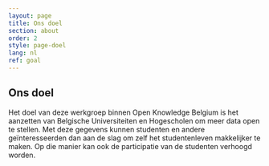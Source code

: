 ```yaml
---
layout: page
title: Ons doel
section: about
order: 2
style: page-doel
lang: nl
ref: goal
---
```


## Ons doel
Het doel van deze werkgroep binnen Open Knowledge Belgium is het aanzetten van Belgische Universiteiten en Hogescholen om meer data 
open te stellen. Met deze gegevens kunnen studenten en andere geïnteresseerden dan aan de slag om zelf het studentenleven makkelijker
te maken. Op die manier kan ook de participatie van de studenten verhoogd worden.